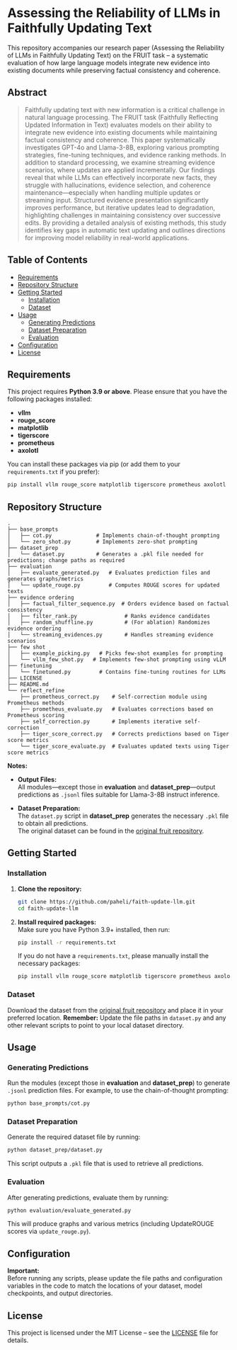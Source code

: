 # Assessing the Reliability of LLMs in Faithfully Updating Text

This repository accompanies our research paper (Assessing the Reliability of LLMs in Faithfully Updating Text) on the FRUIT task – a systematic evaluation of how large language models integrate new evidence into existing documents while preserving factual consistency and coherence.

## Abstract

> Faithfully updating text with new information is a critical challenge in natural language processing. The FRUIT task (Faithfully Reflecting Updated Information in Text) evaluates models on their ability to integrate new evidence into existing documents while maintaining factual consistency and coherence. This paper systematically investigates GPT-4o and Llama-3-8B, exploring various prompting strategies, fine-tuning techniques, and evidence ranking methods. In addition to standard processing, we examine streaming evidence scenarios, where updates are applied incrementally. Our findings reveal that while LLMs can effectively incorporate new facts, they struggle with hallucinations, evidence selection, and coherence maintenance—especially when handling multiple updates or streaming input. Structured evidence presentation significantly improves performance, but iterative updates lead to degradation, highlighting challenges in maintaining consistency over successive edits. By providing a detailed analysis of existing methods, this study identifies key gaps in automatic text updating and outlines directions for improving model reliability in real-world applications.

## Table of Contents

- [Requirements](#requirements)
- [Repository Structure](#repository-structure)
- [Getting Started](#getting-started)
  - [Installation](#installation)
  - [Dataset](#dataset)
- [Usage](#usage)
  - [Generating Predictions](#generating-predictions)
  - [Dataset Preparation](#dataset-preparation)
  - [Evaluation](#evaluation)
- [Configuration](#configuration)
- [License](#license)

## Requirements

This project requires **Python 3.9 or above**. Please ensure that you have the following packages installed:

- **vllm**
- **rouge_score**
- **matplotlib**
- **tigerscore**
- **prometheus**
- **axolotl**

You can install these packages via pip (or add them to your `requirements.txt` if you prefer):

```bash
pip install vllm rouge_score matplotlib tigerscore prometheus axolotl
```

## Repository Structure

```
.
├── base_prompts
│   ├── cot.py              # Implements chain-of-thought prompting
│   └── zero_shot.py        # Implements zero-shot prompting
├── dataset_prep
│   └── dataset.py          # Generates a .pkl file needed for predictions; change paths as required
├── evaluation
│   ├── evaluate_generated.py   # Evaluates prediction files and generates graphs/metrics
│   └── update_rouge.py         # Computes ROUGE scores for updated texts
├── evidence ordering
│   ├── factual_filter_sequence.py  # Orders evidence based on factual consistency
│   ├── filter_rank.py               # Ranks evidence candidates
│   ├── random_shuffline.py          # (For ablation) Randomizes evidence ordering
│   └── streaming_evidences.py       # Handles streaming evidence scenarios
├── few shot
│   ├── example_picking.py   # Picks few-shot examples for prompting
│   └── vllm_few_shot.py   # Implements few-shot prompting using vLLM
├── finetuning
│   └── finetuned.py         # Contains fine-tuning routines for LLMs
├── LICENSE
├── README.md
└── reflect_refine
    ├── prometheus_correct.py    # Self-correction module using Prometheus methods
    ├── prometheus_evaluate.py   # Evaluates corrections based on Prometheus scoring
    ├── self_correction.py       # Implements iterative self-correction
    ├── tiger_score_correct.py   # Corrects predictions based on Tiger score metrics
    └── tiger_score_evaluate.py  # Evaluates updated texts using Tiger score metrics
```

**Notes:**

- **Output Files:**  
  All modules—except those in **evaluation** and **dataset_prep**—output predictions as `.jsonl` files suitable for Llama-3-8B instruct inference.
  
- **Dataset Preparation:**  
  The `dataset.py` script in **dataset_prep** generates the necessary `.pkl` file to obtain all predictions.  
  The original dataset can be found in the [original fruit repository](https://github.com/Horea94/Fruit-Images-Dataset). 

## Getting Started

### Installation

1. **Clone the repository:**

   ```bash
   git clone https://github.com/paheli/faith-update-llm.git
   cd faith-update-llm
   ```

2. **Install required packages:**  
   Make sure you have Python 3.9+ installed, then run:

   ```bash
   pip install -r requirements.txt
   ```

   If you do not have a `requirements.txt`, please manually install the necessary packages:

   ```bash
   pip install vllm rouge_score matplotlib tigerscore prometheus axolotl
   ```

### Dataset

Download the dataset from the [original fruit repository](https://github.com/google-research/language/tree/master/language/fruit) and place it in your preferred location. **Remember:** Update the file paths in `dataset.py` and any other relevant scripts to point to your local dataset directory.

## Usage

### Generating Predictions

Run the modules (except those in **evaluation** and **dataset_prep**) to generate `.jsonl` prediction files. For example, to use the chain-of-thought prompting:

```bash
python base_prompts/cot.py
```

### Dataset Preparation

Generate the required dataset file by running:

```bash
python dataset_prep/dataset.py
```

This script outputs a `.pkl` file that is used to retrieve all predictions.

### Evaluation

After generating predictions, evaluate them by running:

```bash
python evaluation/evaluate_generated.py
```

This will produce graphs and various metrics (including UpdateROUGE scores via `update_rouge.py`).

## Configuration

**Important:**  
Before running any scripts, please update the file paths and configuration variables in the code to match the locations of your dataset, model checkpoints, and output directories.

## License

This project is licensed under the MIT License – see the [LICENSE](LICENSE) file for details.

